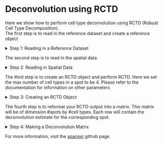 # Deconvolution using RCTD
Here we show how to perform cell type deconvolution using RCTD (Robust Cell Type Decomposition).\
The first step is to read in the reference dataset and create a reference object

<details>
  <summary>Step 1: Reading in a Reference Dataset </summary>
  
```
###Step 0: Packages
library(spacexr)
library(Matrix)
library(Seurat) 
##download spacexr is not installed
#library(devtools)
#devtools::install_github("dmcable/spacexr", build_vignettes = FALSE)
###STEP 1: Read in reference dataset
#Read in reference
refr = readRDS("liver_met_ref.rds")
#get cell types of reference dataset
cell_types = Idents(refr)
#drop levels 
cell_types = droplevels(cell_types)
#get raw data matrix
count_raw <- refr@assays$RNA@counts
# make reference dataset
reference <- Reference(count_raw, cell_types = cell_types)
```
</details>

The second step is to read in the spatial data.
<details>
  <summary>Step 2: Reading in Spatial Data </summary>
  
```
###STEP 2: Read in spatial data
#Read in seurat data. In practice, use seurat function to read in data
seurat_object = readRDS("liver_met_seurat.rds")
#get counts matrix 
counts = seurat_object@assays$Spatial@counts
#save gene and cell names for later
genes = colnames(counts)
spots = rownames(counts)
#reformat counts matrix to sparse matrix 
counts = as(counts,'sparseMatrix')
#name column and row names
colnames(counts) = genes
rownames(counts) = spots
#get coordinate matrix
coord = GetTissueCoordinates(seurat_object)
#make spatial puck
puck <- SpatialRNA(coord, counts)
```

</details>

The third step is to create an RCTD object and perform RCTD. Here we set the max number of cell types in a spot to be 4. Please refer to the documentation for information on other parameters

<details>
  <summary>Step 3: Creating an RCTD Object </summary>
  
```
###STEP 3: create an RCTD object
#create an RCTD object. Here we set the max number of cell types in a spot to be 4.
#see documentation for other parameter choices
myRCTD <- create.RCTD(puck, reference, max_cores = 1, UMI_min = 0,MAX_MULTI_TYPES = 4)
#Run RCTD
myRCTD <- run.RCTD(myRCTD, doublet_mode = "multi")
```
</details>

The fourth step is to reformat your RCTD output into a matrix. This matrix will be of dimension #spots by #cell types. Each row will contain the deconvolution estimate for the corresponding spot.

<details>
  <summary>Step 4: Making a Deconvolution Matrix </summary>
  
``` 
###Step 4: Reformat results into a matrix 
#get unique cell types
CT = unique(cell_types)
#initialize the deconvolution matrix 
deconv_est = matrix(0,nrow(coord),length(CT))
#Column names will be cell types
colnames(deconv_est) = CT
#rownames will be spot names
rownames(deconv_est) = rownames(coord)
#iterate over deconvolution results 
for(j in c(1:length(myRCTD@results))){
  #match cell types found to index of unique cell type vector
  fills = match(myRCTD@results[[j]]$cell_type_list,CT)
  #fill in matrix 
  deconv_est[j,fills] = myRCTD@results[[j]]$sub_weights
  #normalize so that rows sum to 1
  deconv_est[j,] = deconv_est[j,]/sum(deconv_est[j,])
}
```

</details>


For more information, visit the [spacexr](https://github.com/dmcable/spacexr) github page.
